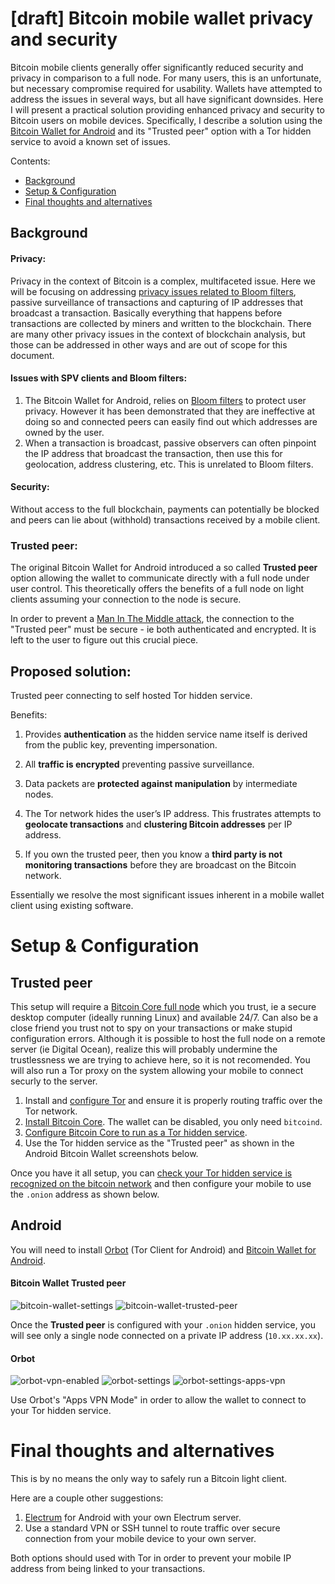 [draft] Bitcoin mobile wallet privacy and security
==================================================

Bitcoin mobile clients generally offer significantly reduced security and privacy in comparison to a full node. For many users, this is an unfortunate, but necessary compromise required for usability. Wallets have attempted to address the issues in several ways, but all have significant downsides. Here I will present a practical solution providing enhanced privacy and security to Bitcoin users on mobile devices. Specifically, I describe a solution using the [Bitcoin Wallet for Android](https://play.google.com/store/apps/details?id=de.schildbach.wallet) and its "Trusted peer" option with a Tor hidden service to avoid a known set of issues.

Contents:
* [Background](#background)
* [Setup & Configuration](#setup--configuration)
* [Final thoughts and alternatives](#final-thoughts-and-alternatives)



## Background

#### Privacy:
Privacy in the context of Bitcoin is a complex, multifaceted issue.  Here we will be focusing on addressing [privacy issues related to Bloom filters](https://eprint.iacr.org/2014/763.pdf), passive surveillance of transactions and capturing of IP addresses that broadcast a transaction.  Basically everything that happens before transactions are collected by miners and written to the blockchain.  There are many other privacy issues in the context of blockchain analysis, but those can be addressed in other ways and are out of scope for this document.


#### Issues with SPV clients and Bloom filters:
1. The Bitcoin Wallet for Android, relies on [Bloom filters](https://github.com/bitcoin/bips/blob/master/bip-0037.mediawiki) to protect user privacy.  However it has been demonstrated that they are ineffective at doing so and connected peers can easily find out which addresses are owned by the user.
2. When a transaction is broadcast, passive observers can often pinpoint the IP address that broadcast the transaction, then use this for geolocation, address clustering, etc.  This is unrelated to Bloom filters.

#### Security:
Without access to the full blockchain, payments can potentially be blocked and peers can lie about (withhold) transactions received by a mobile client.


### Trusted peer:
The original Bitcoin Wallet for Android introduced a so called **Trusted peer** option allowing the wallet to communicate directly with a full node under user control. This theoretically offers the benefits of a full node on light clients assuming your connection to the node is secure.

In order to prevent a [Man In The Middle attack](https://en.wikipedia.org/wiki/Man-in-the-middle_attack), the connection to the "Trusted peer" must be secure - ie both authenticated and encrypted.  It is left to the user to figure out this crucial piece.


## Proposed solution:
Trusted peer connecting to self hosted Tor hidden service.

Benefits:

1. Provides **authentication** as the hidden service name itself is derived from the public key, preventing impersonation.

2. All **traffic is encrypted** preventing passive surveillance.

3. Data packets are **protected against manipulation** by intermediate nodes.

4. The Tor network hides the user’s IP address.  This frustrates attempts to **geolocate transactions** and **clustering Bitcoin addresses** per IP address.

5. If you own the trusted peer, then you know a **third party is not monitoring transactions** before they are broadcast on the Bitcoin network.

Essentially we resolve the most significant issues inherent in a mobile wallet client using existing software.

# Setup & Configuration

## Trusted peer
This setup will require a [Bitcoin Core full node](https://bitcoin.org/en/full-node) which you trust, ie a secure desktop computer (ideally running Linux) and available 24/7.  Can also be a close friend you trust not to spy on your transactions or make stupid configuration errors.  Although it is possible to host the full node on a remote server (ie Digital Ocean), realize this will probably undermine the trustlessness we are trying to achieve here, so it is not recomended.  You will also run a Tor proxy on the system allowing your mobile to connect securly to the server.

1. Install and [configure Tor](https://www.torproject.org/docs/installguide.html.en) and ensure it is properly routing traffic over the Tor network.
2. [Install Bitcoin Core](https://bitcoin.org/en/download).  The wallet can be disabled, you only need `bitcoind`.
3. [Configure Bitcoin Core to run as a Tor hidden service](https://github.com/bitcoin/bitcoin/blob/master/doc/tor.md).
4. Use the Tor hidden service as the "Trusted peer" as shown in the Android Bitcoin Wallet screenshots below.

Once you have it all setup, you can [check your Tor hidden service is recognized on the bitcoin network](https://bitnodes.21.co/nodes/) and then configure your mobile to use the `.onion` address as shown below.

## Android
You will need to install [Orbot](https://play.google.com/store/apps/details?id=org.torproject.android) (Tor Client for Android) and [Bitcoin Wallet for Android](https://play.google.com/store/apps/details?id=de.schildbach.wallet).

#### Bitcoin Wallet Trusted peer

![bitcoin-wallet-settings](Bitcoin_light_client_privacy_via_Tor_hidden_service/1.bitcoin-wallet-settings.png)
![bitcoin-wallet-trusted-peer](Bitcoin_light_client_privacy_via_Tor_hidden_service/2.bitcoin-wallet-trusted-peer.png)

Once the **Trusted peer** is configured with your `.onion` hidden service, you will see only a single node connected on a private IP address (`10.xx.xx.xx`).

#### Orbot

![orbot-vpn-enabled](Bitcoin_light_client_privacy_via_Tor_hidden_service/3.orbot-vpn-enabled.png)
![orbot-settings](Bitcoin_light_client_privacy_via_Tor_hidden_service/4.orbot-settings.png)
![orbot-settings-apps-vpn](Bitcoin_light_client_privacy_via_Tor_hidden_service/5.orbot-settings-apps-vpn.png)

Use Orbot's "Apps VPN Mode" in order to allow the wallet to connect to your Tor hidden service.

# Final thoughts and alternatives

This is by no means the only way to safely run a Bitcoin light client.

Here are a couple other suggestions:

1. [Electrum](https://play.google.com/store/apps/details?id=org.electrum.electrum) for Android with your own Electrum server.
2. Use a standard VPN or SSH tunnel to route traffic over secure connection from your mobile device to your own server.

Both options should used with Tor in order to prevent your mobile IP address from being linked to your transactions.
